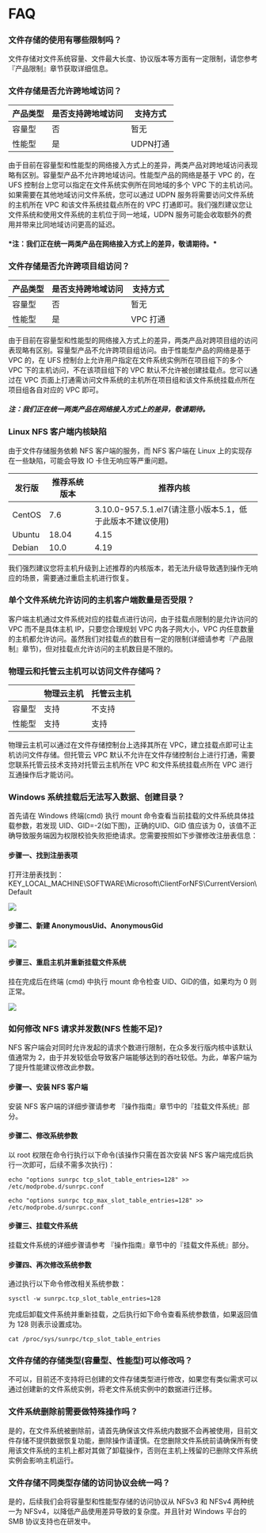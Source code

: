 # FAQ

### 文件存储的使用有哪些限制吗？
文件存储对文件系统容量、文件最大长度、协议版本等方面有一定限制，请您参考『产品限制』章节获取详细信息。

### 文件存储是否允许跨地域访问？
|产品类型   |是否支持跨地域访问   |支持方式  |
|--------|--------|--------|
|容量型	|否	|暂无|
|性能型	|是	|UDPN打通|

由于目前在容量型和性能型的网络接入方式上的差异，两类产品对跨地域访问表现略有区别。容量型产品不允许跨地域访问。性能型产品的网络是基于 VPC 的，在 UFS 控制台上您可以指定在文件系统实例所在同地域的多个 VPC 下的主机访问。如果需要在其他地域访问文件系统，您可以通过 UDPN 服务将需要访问文件系统的主机所在 VPC 和该文件系统挂载点所在的 VPC 打通即可。我们强烈建议您让文件系统和使用文件系统的主机位于同一地域，UDPN 服务可能会收取额外的费用并带来比同地域访问更高的延迟。

####  \*注：我们正在统一两类产品在网络接入方式上的差异，敬请期待。*

### 文件存储是否允许跨项目组访问？
|产品类型   |是否支持跨地域访问   |支持方式  |
|--------|--------|--------|
|容量型	|否	|暂无|
|性能型	|是	|VPC 打通|

由于目前在容量型和性能型的网络接入方式上的差异，两类产品对跨项目组的访问表现略有区别。容量型产品不允许跨项目组访问。由于性能型产品的网络是基于 VPC 的，在 UFS 控制台上允许用户指定在文件系统实例所在项目组下的多个 VPC 下的主机访问，不在该项目组下的 VPC 默认不允许被创建挂载点。您可以通过在 VPC 页面上打通需访问文件系统的主机所在项目组和该文件系统挂载点所在项目组各自对应的 VPC 即可。

#### *注：我们正在统一两类产品在网络接入方式上的差异，敬请期待。*

### Linux NFS 客户端内核缺陷
由于文件存储服务依赖 NFS 客户端的服务，而 NFS 客户端在 Linux 上的实现存在一些缺陷，可能会导致 IO 卡住无响应等严重问题。

|发行版  |推荐系统版本  |推荐内核  |
|--------|--------|--------|
|CentOS	|7.6	|3.10.0-957.5.1.el7(请注意小版本5.1，低于此版本不建议使用)|
|Ubuntu	|18.04	|4.15|
|Debian	|10.0	|4.19|

我们强烈建议您将主机升级到上述推荐的内核版本，若无法升级导致遇到操作无响应的场景，需要通过重启主机进行恢复。

### 单个文件系统允许访问的主机客户端数量是否受限？
客户端主机通过文件系统对应的挂载点进行访问，由于挂载点限制的是允许访问的 VPC 而不是具体主机 IP，只要您合理规划 VPC 内各子网大小，VPC 内任意数量的主机都允许访问。虽然我们对挂载点的数目有一定的限制(详细请参考『产品限制』章节)，但对挂载点允许访问的主机数目是不限的。

### 物理云和托管云主机可以访问文件存储吗？

|   |物理云主机|托管云主机|
|--------|--------|--------|
|容量型	|支持	|不支持|
|性能型	|支持	|支持|

物理云主机可以通过在文件存储控制台上选择其所在 VPC，建立挂载点即可让主机访问文件存储。但托管云 VPC 默认不允许在文件存储控制台上进行打通，需要您联系托管云技术支持对托管云主机所在 VPC 和文件系统挂载点所在 VPC 进行互通操作后才能访问。

### Windows 系统挂载后无法写入数据、创建目录？
首先请在 Windows 终端(cmd) 执行 mount 命令查看当前挂载的文件系统具体挂载参数，若发现 UID、GID=-2(如下图)，正确的UID、GID 值应该为 0，该值不正确导致服务端因为权限校验失败拒绝请求。您需要按照如下步骤修改注册表信息：

#### 步骤一、找到注册表项
打开注册表找到：KEY_LOCAL_MACHINE\\SOFTWARE\\Microsoft\\ClientForNFS\\CurrentVersion\\Default

![](/images/image_faq1.png)

#### 步骤二、新建 AnonymousUid、AnonymousGid

![](/images/image_faq2.png)

#### 步骤三、重启主机并重新挂载文件系统
挂在完成后在终端 (cmd) 中执行 mount 命令检查 UID、GID的值，如果均为 0 则正常。

![](/images/image_faq3.png)

### 如何修改 NFS 请求并发数(NFS 性能不足)?
NFS 客户端会对同时允许发起的请求个数进行限制，在众多发行版内核中该默认值通常为 2，由于并发较低会导致客户端能够达到的吞吐较低。为此，单客户端为了提升性能建议修改此参数。

#### 步骤一、安装 NFS 客户端
安装 NFS 客户端的详细步骤请参考 『操作指南』章节中的『挂载文件系统』部分。

#### 步骤二、修改系统参数
以 root 权限在命令行执行以下命令(该操作只需在首次安装 NFS 客户端完成后执行一次即可，后续不需多次执行)：

    echo "options sunrpc tcp_slot_table_entries=128" >> /etc/modprobe.d/sunrpc.conf

    echo "options sunrpc tcp_max_slot_table_entries=128" >> /etc/modprobe.d/sunrpc.conf

#### 步骤三、挂载文件系统
挂载文件系统的详细步骤请参考 『操作指南』章节中的『挂载文件系统』部分。

#### 步骤四、再次修改系统参数
通过执行以下命令修改相关系统参数：

    sysctl -w sunrpc.tcp_slot_table_entries=128

完成后卸载文件系统并重新挂载，之后执行如下命令查看系统参数值，如果返回值为 128 则表示设置成功。

    cat /proc/sys/sunrpc/tcp_slot_table_entries

### 文件存储的存储类型(容量型、性能型)可以修改吗？
不可以，目前还不支持将已创建的文件存储类型进行修改，如果您有类似需求可以通过创建新的文件系统实例，将老文件系统实例中的数据进行迁移。

### 文件系统删除前需要做特殊操作吗？
是的，在文件系统被删除前，请首先确保该文件系统内数据不会再被使用，目前文件存储不提供数据恢复功能，删除操作请谨慎。在您删除文件系统前请确保所有使用该文件系统的主机上都对其做了卸载操作，否则在主机上残留的已删除文件系统实例会影响主机运行。

### 文件存储不同类型存储的访问协议会统一吗？
是的，后续我们会将容量型和性能型存储的访问协议从 NFSv3 和 NFSv4 两种统一为 NFSv4，以降低产品使用差异导致的复杂度。并且针对 Windows 平台的 SMB 协议支持也在研发中。

